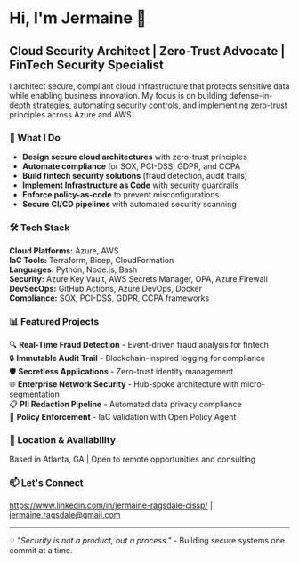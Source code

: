 # Hi, I'm Jermaine 👋

## Cloud Security Architect | Zero-Trust Advocate | FinTech Security Specialist

I architect secure, compliant cloud infrastructure that protects sensitive data while enabling business innovation. My focus is on building defense-in-depth strategies, automating security controls, and implementing zero-trust principles across Azure and AWS.

### 🔐 What I Do

- **Design secure cloud architectures** with zero-trust principles
- **Automate compliance** for SOX, PCI-DSS, GDPR, and CCPA
- **Build fintech security solutions** (fraud detection, audit trails)
- **Implement Infrastructure as Code** with security guardrails
- **Enforce policy-as-code** to prevent misconfigurations
- **Secure CI/CD pipelines** with automated security scanning

### 🛠️ Tech Stack

**Cloud Platforms:** Azure, AWS  
**IaC Tools:** Terraform, Bicep, CloudFormation  
**Languages:** Python, Node.js, Bash  
**Security:** Azure Key Vault, AWS Secrets Manager, OPA, Azure Firewall  
**DevSecOps:** GitHub Actions, Azure DevOps, Docker  
**Compliance:** SOX, PCI-DSS, GDPR, CCPA frameworks  

### 📊 Featured Projects

🔍 **Real-Time Fraud Detection** - Event-driven fraud analysis for fintech  
🔒 **Immutable Audit Trail** - Blockchain-inspired logging for compliance  
🛡️ **Secretless Applications** - Zero-trust identity management  
🌐 **Enterprise Network Security** - Hub-spoke architecture with micro-segmentation  
📋 **PII Redaction Pipeline** - Automated data privacy compliance  
🚦 **Policy Enforcement** - IaC validation with Open Policy Agent  

### 📍 Location & Availability

Based in Atlanta, GA | Open to remote opportunities and consulting

### 📫 Let's Connect

https://www.linkedin.com/in/jermaine-ragsdale-cissp/ | jermaine.ragsdale@gmail.com 

---

💡 *"Security is not a product, but a process."* - Building secure systems one commit at a time.
